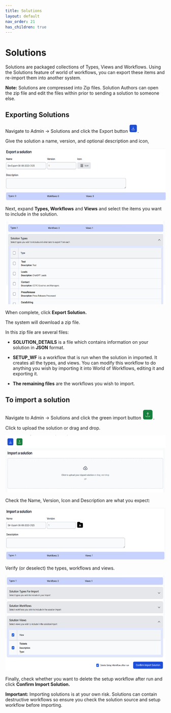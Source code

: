 ```yaml
---
title: Solutions
layout: default
nav_order: 21
has_children: true
---
```


# Solutions

Solutions are packaged collections of Types, Views and Workflows. Using the Solutions feature of world of workflows, you can export these items and re-import them into another system.

**Note:** Solutions are compressed into Zip files. Solution Authors can open the zip file and edit the files within prior to sending a solution to someone else.

## Exporting Solutions

Navigate to Admin -\> Solutions and click the Export button <img src="./media/image104.png" style="width:0.27378in;height:0.28473in" alt="A blue square with white arrow Description automatically generated" />.

Give the solution a name, version, and optional description and icon,

<img src="./media/image105.png" style="width:6.26806in;height:1.70972in" alt="A screenshot of a computer Description automatically generated" />

Next, expand **Types, Workflows** and **Views** and select the items you want to include in the solution.

<img src="./media/image106.png" style="width:6.26806in;height:2.70625in" alt="A screenshot of a computer Description automatically generated" />

When complete, click **Export Solution.**

The system will download a zip file.

In this zip file are several files:

- **SOLUTION_DETAILS** is a file which contains information on your solution in **JSON** format.

- **SETUP_WF** is a workflow that is run when the solution in imported. It creates all the types, and views. You can modify this workflow to do anything you wish by importing it into World of Workflows, editing it and exporting it.

- **The remaining files** are the workflows you wish to import.

## To import a solution

Navigate to Admin -\> Solutions and click the green import button <img src="./media/image107.png" style="width:0.35174in;height:0.33795in" />.

Click to upload the solution or drag and drop.

<img src="./media/image108.png" style="width:6.26806in;height:1.87222in" alt="A screenshot of a computer Description automatically generated" />

Check the Name, Version, Icon and Description are what you expect:

<img src="./media/image109.png" style="width:6.26806in;height:1.70347in" alt="A computer screen shot of a computer screen Description automatically generated" />

Verify (or deselect) the types, workflows and views.

<img src="./media/image110.png" style="width:6.26806in;height:3.11806in" alt="A screenshot of a computer Description automatically generated" />

Finally, check whether you want to delete the setup workflow after run and click **Confirm Import Solution.**

**Important:** Importing solutions is at your own risk. Solutions can contain destructive workflows so ensure you check the solution source and setup workflow before importing.
